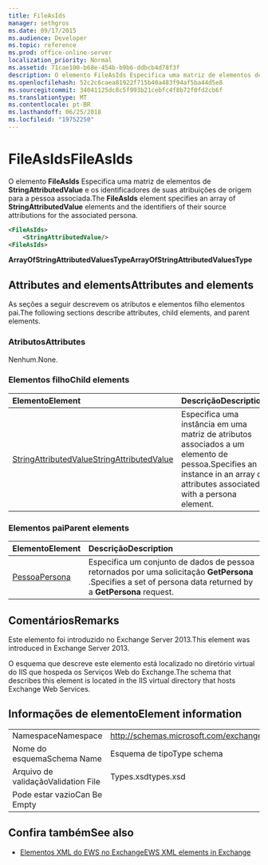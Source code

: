 ```yaml
---
title: FileAsIds
manager: sethgros
ms.date: 09/17/2015
ms.audience: Developer
ms.topic: reference
ms.prod: office-online-server
localization_priority: Normal
ms.assetid: 71cae100-b68e-454b-b9b6-ddbcb4d78f3f
description: O elemento FileAsIds Especifica uma matriz de elementos de StringAttributedValue e os identificadores de suas atribuições de origem para a pessoa associada.
ms.openlocfilehash: 52c2c6caea81922f715b40a483f94af5ba44d5e8
ms.sourcegitcommit: 34041125dc8c5f993b21cebfc4f8b72f0fd2cb6f
ms.translationtype: MT
ms.contentlocale: pt-BR
ms.lasthandoff: 06/25/2018
ms.locfileid: "19752250"
---
```

# <a name="fileasids"></a><span data-ttu-id="f255b-103">FileAsIds</span><span class="sxs-lookup"><span data-stu-id="f255b-103">FileAsIds</span></span>

<span data-ttu-id="f255b-104">O elemento **FileAsIds** Especifica uma matriz de elementos de **StringAttributedValue** e os identificadores de suas atribuições de origem para a pessoa associada.</span><span class="sxs-lookup"><span data-stu-id="f255b-104">The **FileAsIds** element specifies an array of **StringAttributedValue** elements and the identifiers of their source attributions for the associated persona.</span></span> 
  
```XML
<FileAsIds>
    <StringAttributedValue/>
<FileAsIds>
```

 <span data-ttu-id="f255b-105">**ArrayOfStringAttributedValuesType**</span><span class="sxs-lookup"><span data-stu-id="f255b-105">**ArrayOfStringAttributedValuesType**</span></span>
## <a name="attributes-and-elements"></a><span data-ttu-id="f255b-106">Attributes and elements</span><span class="sxs-lookup"><span data-stu-id="f255b-106">Attributes and elements</span></span>

<span data-ttu-id="f255b-107">As seções a seguir descrevem os atributos e elementos filho elementos pai.</span><span class="sxs-lookup"><span data-stu-id="f255b-107">The following sections describe attributes, child elements, and parent elements.</span></span>
  
### <a name="attributes"></a><span data-ttu-id="f255b-108">Atributos</span><span class="sxs-lookup"><span data-stu-id="f255b-108">Attributes</span></span>

<span data-ttu-id="f255b-109">Nenhum.</span><span class="sxs-lookup"><span data-stu-id="f255b-109">None.</span></span>
  
### <a name="child-elements"></a><span data-ttu-id="f255b-110">Elementos filho</span><span class="sxs-lookup"><span data-stu-id="f255b-110">Child elements</span></span>

|<span data-ttu-id="f255b-111">**Elemento**</span><span class="sxs-lookup"><span data-stu-id="f255b-111">**Element**</span></span>|<span data-ttu-id="f255b-112">**Descrição**</span><span class="sxs-lookup"><span data-stu-id="f255b-112">**Description**</span></span>|
|:-----|:-----|
|[<span data-ttu-id="f255b-113">StringAttributedValue</span><span class="sxs-lookup"><span data-stu-id="f255b-113">StringAttributedValue</span></span>](stringattributedvalue.md) <br/> |<span data-ttu-id="f255b-114">Especifica uma instância em uma matriz de atributos associados a um elemento de pessoa.</span><span class="sxs-lookup"><span data-stu-id="f255b-114">Specifies an instance in an array of attributes associated with a persona element.</span></span>  <br/> |
   
### <a name="parent-elements"></a><span data-ttu-id="f255b-115">Elementos pai</span><span class="sxs-lookup"><span data-stu-id="f255b-115">Parent elements</span></span>

|<span data-ttu-id="f255b-116">**Elemento**</span><span class="sxs-lookup"><span data-stu-id="f255b-116">**Element**</span></span>|<span data-ttu-id="f255b-117">**Descrição**</span><span class="sxs-lookup"><span data-stu-id="f255b-117">**Description**</span></span>|
|:-----|:-----|
|[<span data-ttu-id="f255b-118">Pessoa</span><span class="sxs-lookup"><span data-stu-id="f255b-118">Persona</span></span>](persona.md) <br/> |<span data-ttu-id="f255b-119">Especifica um conjunto de dados de pessoa retornados por uma solicitação **GetPersona** .</span><span class="sxs-lookup"><span data-stu-id="f255b-119">Specifies a set of persona data returned by a **GetPersona** request.</span></span>  <br/> |
   
## <a name="remarks"></a><span data-ttu-id="f255b-120">Comentários</span><span class="sxs-lookup"><span data-stu-id="f255b-120">Remarks</span></span>

<span data-ttu-id="f255b-121">Este elemento foi introduzido no Exchange Server 2013.</span><span class="sxs-lookup"><span data-stu-id="f255b-121">This element was introduced in Exchange Server 2013.</span></span>
  
<span data-ttu-id="f255b-122">O esquema que descreve este elemento está localizado no diretório virtual do IIS que hospeda os Serviços Web do Exchange.</span><span class="sxs-lookup"><span data-stu-id="f255b-122">The schema that describes this element is located in the IIS virtual directory that hosts Exchange Web Services.</span></span>
  
## <a name="element-information"></a><span data-ttu-id="f255b-123">Informações de elemento</span><span class="sxs-lookup"><span data-stu-id="f255b-123">Element information</span></span>

|||
|:-----|:-----|
|<span data-ttu-id="f255b-124">Namespace</span><span class="sxs-lookup"><span data-stu-id="f255b-124">Namespace</span></span>  <br/> |http://schemas.microsoft.com/exchange/services/2006/types  <br/> |
|<span data-ttu-id="f255b-125">Nome do esquema</span><span class="sxs-lookup"><span data-stu-id="f255b-125">Schema Name</span></span>  <br/> |<span data-ttu-id="f255b-126">Esquema de tipo</span><span class="sxs-lookup"><span data-stu-id="f255b-126">Type schema</span></span>  <br/> |
|<span data-ttu-id="f255b-127">Arquivo de validação</span><span class="sxs-lookup"><span data-stu-id="f255b-127">Validation File</span></span>  <br/> |<span data-ttu-id="f255b-128">Types.xsd</span><span class="sxs-lookup"><span data-stu-id="f255b-128">types.xsd</span></span>  <br/> |
|<span data-ttu-id="f255b-129">Pode estar vazio</span><span class="sxs-lookup"><span data-stu-id="f255b-129">Can Be Empty</span></span>  <br/> ||
   
## <a name="see-also"></a><span data-ttu-id="f255b-130">Confira também</span><span class="sxs-lookup"><span data-stu-id="f255b-130">See also</span></span>



- [<span data-ttu-id="f255b-131">Elementos XML do EWS no Exchange</span><span class="sxs-lookup"><span data-stu-id="f255b-131">EWS XML elements in Exchange</span></span>](ews-xml-elements-in-exchange.md)

